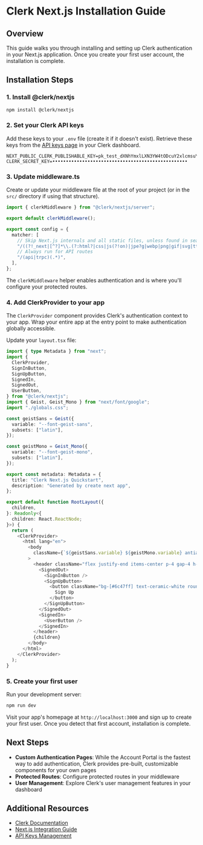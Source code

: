 # Clerk Next.js Installation Guide

## Overview

This guide walks you through installing and setting up Clerk authentication in your Next.js application. Once you create your first user account, the installation is complete.

## Installation Steps

### 1. Install @clerk/nextjs

```bash
npm install @clerk/nextjs
```

### 2. Set your Clerk API keys

Add these keys to your `.env` file (create it if it doesn't exist). Retrieve these keys from the [API keys page](https://dashboard.clerk.com/last-active?path=api-keys) in your Clerk dashboard.

```env
NEXT_PUBLIC_CLERK_PUBLISHABLE_KEY=pk_test_dXNhYmxlLXN3YW4tODcuY2xlcmsuYWNjb3VudHMuZGV2JA
CLERK_SECRET_KEY=••••••••••••••••••••••••••••••••••••••••••••••••••
```

### 3. Update middleware.ts

Create or update your middleware file at the root of your project (or in the `src/` directory if using that structure).

```typescript
import { clerkMiddleware } from "@clerk/nextjs/server";

export default clerkMiddleware();

export const config = {
  matcher: [
    // Skip Next.js internals and all static files, unless found in search params
    "/((?!_next|[^?]*\\.(?:html?|css|js(?!on)|jpe?g|webp|png|gif|svg|ttf|woff2?|ico|csv|docx?|xlsx?|zip|webmanifest)).*)",
    // Always run for API routes
    "/(api|trpc)(.*)",
  ],
};
```

The `clerkMiddleware` helper enables authentication and is where you'll configure your protected routes.

### 4. Add ClerkProvider to your app

The `ClerkProvider` component provides Clerk's authentication context to your app. Wrap your entire app at the entry point to make authentication globally accessible.

Update your `layout.tsx` file:

```typescript
import { type Metadata } from "next";
import {
  ClerkProvider,
  SignInButton,
  SignUpButton,
  SignedIn,
  SignedOut,
  UserButton,
} from "@clerk/nextjs";
import { Geist, Geist_Mono } from "next/font/google";
import "./globals.css";

const geistSans = Geist({
  variable: "--font-geist-sans",
  subsets: ["latin"],
});

const geistMono = Geist_Mono({
  variable: "--font-geist-mono",
  subsets: ["latin"],
});

export const metadata: Metadata = {
  title: "Clerk Next.js Quickstart",
  description: "Generated by create next app",
};

export default function RootLayout({
  children,
}: Readonly<{
  children: React.ReactNode;
}>) {
  return (
    <ClerkProvider>
      <html lang="en">
        <body
          className={`${geistSans.variable} ${geistMono.variable} antialiased`}
        >
          <header className="flex justify-end items-center p-4 gap-4 h-16">
            <SignedOut>
              <SignInButton />
              <SignUpButton>
                <button className="bg-[#6c47ff] text-ceramic-white rounded-full font-medium text-sm sm:text-base h-10 sm:h-12 px-4 sm:px-5 cursor-pointer">
                  Sign Up
                </button>
              </SignUpButton>
            </SignedOut>
            <SignedIn>
              <UserButton />
            </SignedIn>
          </header>
          {children}
        </body>
      </html>
    </ClerkProvider>
  );
}
```

### 5. Create your first user

Run your development server:

```bash
npm run dev
```

Visit your app's homepage at `http://localhost:3000` and sign up to create your first user. Once you detect that first account, installation is complete.

## Next Steps

- **Custom Authentication Pages**: While the Account Portal is the fastest way to add authentication, Clerk provides pre-built, customizable components for your own pages
- **Protected Routes**: Configure protected routes in your middleware
- **User Management**: Explore Clerk's user management features in your dashboard

## Additional Resources

- [Clerk Documentation](https://clerk.com/docs)
- [Next.js Integration Guide](https://clerk.com/docs/quickstarts/nextjs)
- [API Keys Management](https://dashboard.clerk.com/last-active?path=api-keys)
